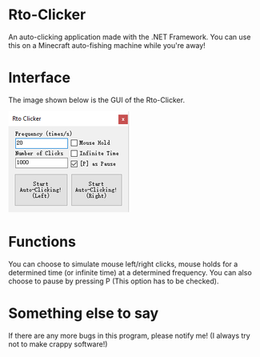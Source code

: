 # Rto-Clicker
An auto-clicking application made with the .NET Framework.
You can use this on a Minecraft auto-fishing machine while you're away!

# Interface
The image shown below is the GUI of the Rto-Clicker.

![Rto-Clicker GUI](https://github.com/JustRodneyLee/Rto-Clicker/blob/master/RtoClicker/demoImages/buildNov0819.png?raw=true)

# Functions
You can choose to simulate mouse left/right clicks, mouse holds for a determined time (or infinite time) at a determined frequency. You can also choose to pause by pressing P (This option has to be checked).

# Something else to say
If there are any more bugs in this program, please notify me! (I always try not to make crappy software!)
